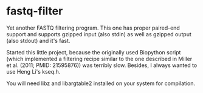 fastq-filter
============

Yet another FASTQ filtering program. This one has proper paired-end
support and supports gzipped input (also stdin)  as well as gzipped
output (also stdout) and it's fast.

Started this little project, because the originally used Biopython
script (which implemented a filtering recipe similar to the one
described in Miller et al. (2011; PMID: 21595876)) was terribly slow.
Besides, I always wanted to use Heng Li's kseq.h.

You will need libz and libargtable2 installed on your system for
compilation.
